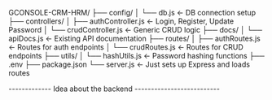 GCONSOLE-CRM-HRM/
├── config/
│   └── db.js                  ← DB connection setup
├── controllers/
│   ├── authController.js      ← Login, Register, Update Password
│   └── crudController.js      ← Generic CRUD logic
├── docs/
│   └── apiDocs.js             ← Existing API documentation
├── routes/
│   ├── authRoutes.js          ← Routes for auth endpoints
│   └── crudRoutes.js          ← Routes for CRUD endpoints
├── utils/
│   └── hashUtils.js           ← Password hashing functions
├── .env
├── package.json
└── server.js                  ← Just sets up Express and loads routes


------------- Idea about the backend --------------------------
